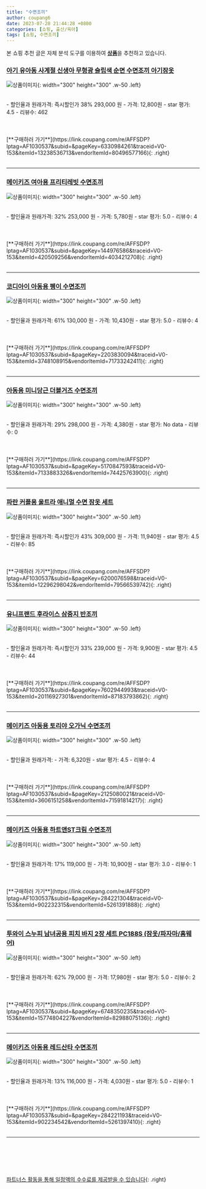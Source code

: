 ```yaml
---
title: "수면조끼"
author: coupang6
date: 2023-07-28 21:44:28 +0800
categories: [쇼핑, 출산/육아]
tags: [쇼핑, 수면조끼]
---
```


본 쇼핑 추천 글은 자체 분석 도구를 이용하여 [**상품**](https://link.coupang.com/a/bao1ui)을 추천하고 있습니다.

### [아기 유아동 사계절 신생아 무형광 슬립색 순면 수면조끼 아기잠옷](https://link.coupang.com/re/AFFSDP?lptag=AF1030537&subid=&pageKey=6330984261&traceid=V0-153&itemId=13238536713&vendorItemId=80496577166)

![상품이미지](https://thumbnail7.coupangcdn.com/thumbnails/remote/230x230ex/image/vendor_inventory/48c0/54efd1d9c7a04b183619cc5fc38c010a18907e4d792b57e823765a224b52.jpg){: width="300" height="300" .w-50 .left}


<br>
- 할인율과 원래가격: 즉시할인가 38%  293,000   원
- 가격: 12,800원
- star 평가: 4.5
- 리뷰수: 462
<br>
<br>
<br>
<br>
[**구매하러 가기**](https://link.coupang.com/re/AFFSDP?lptag=AF1030537&subid=&pageKey=6330984261&traceid=V0-153&itemId=13238536713&vendorItemId=80496577166){: .right}
<br>
<br>

---

### [메이키즈 여아용 프리티레빗 수면조끼](https://link.coupang.com/re/AFFSDP?lptag=AF1030537&subid=&pageKey=144976586&traceid=V0-153&itemId=420509256&vendorItemId=4034212708)

![상품이미지](https://thumbnail10.coupangcdn.com/thumbnails/remote/230x230ex/image/retail/images/2018/10/08/13/7/c73dc830-f331-448e-b185-35a04cf5e8bc.jpg){: width="300" height="300" .w-50 .left}


<br>
- 할인율과 원래가격: 32%  253,000   원
- 가격: 5,780원
- star 평가: 5.0
- 리뷰수: 4
<br>
<br>
<br>
<br>
[**구매하러 가기**](https://link.coupang.com/re/AFFSDP?lptag=AF1030537&subid=&pageKey=144976586&traceid=V0-153&itemId=420509256&vendorItemId=4034212708){: .right}
<br>
<br>

---

### [코디아이 아동용 펭이 수면조끼](https://link.coupang.com/re/AFFSDP?lptag=AF1030537&subid=&pageKey=2203830094&traceid=V0-153&itemId=3748108915&vendorItemId=71733242411)

![상품이미지](https://thumbnail7.coupangcdn.com/thumbnails/remote/230x230ex/image/retail/images/2020/09/23/11/4/2bfdf218-f1c7-42ad-82c7-c3a8dea484f7.jpg){: width="300" height="300" .w-50 .left}


<br>
- 할인율과 원래가격: 61%  130,000   원
- 가격: 10,430원
- star 평가: 5.0
- 리뷰수: 4
<br>
<br>
<br>
<br>
[**구매하러 가기**](https://link.coupang.com/re/AFFSDP?lptag=AF1030537&subid=&pageKey=2203830094&traceid=V0-153&itemId=3748108915&vendorItemId=71733242411){: .right}
<br>
<br>

---

### [아동용 미니당근 더블거즈 수면조끼](https://link.coupang.com/re/AFFSDP?lptag=AF1030537&subid=&pageKey=5170847593&traceid=V0-153&itemId=7133883326&vendorItemId=74425763900)

![상품이미지](https://thumbnail7.coupangcdn.com/thumbnails/remote/230x230ex/image/rs_quotation_api/a6qruy1t/0be2907499af42119ee6bbbc1428f5bd.jpg){: width="300" height="300" .w-50 .left}


<br>
- 할인율과 원래가격: 29%  298,000   원
- 가격: 4,380원
- star 평가: No data
- 리뷰수: 0
<br>
<br>
<br>
<br>
[**구매하러 가기**](https://link.coupang.com/re/AFFSDP?lptag=AF1030537&subid=&pageKey=5170847593&traceid=V0-153&itemId=7133883326&vendorItemId=74425763900){: .right}
<br>
<br>

---

### [파란 커플용 울트라 애니멀 수면 잠옷 세트](https://link.coupang.com/re/AFFSDP?lptag=AF1030537&subid=&pageKey=6200076598&traceid=V0-153&itemId=12296298042&vendorItemId=79566539742)

![상품이미지](https://thumbnail10.coupangcdn.com/thumbnails/remote/230x230ex/image/retail/images/603092388765489-bfc0e4ea-49a6-4333-9482-ad23a993012c.jpg){: width="300" height="300" .w-50 .left}


<br>
- 할인율과 원래가격: 즉시할인가 43%  309,000   원
- 가격: 11,940원
- star 평가: 4.5
- 리뷰수: 85
<br>
<br>
<br>
<br>
[**구매하러 가기**](https://link.coupang.com/re/AFFSDP?lptag=AF1030537&subid=&pageKey=6200076598&traceid=V0-153&itemId=12296298042&vendorItemId=79566539742){: .right}
<br>
<br>

---

### [유니프랜드 후라이스 삼중지 반조끼](https://link.coupang.com/re/AFFSDP?lptag=AF1030537&subid=&pageKey=7602944993&traceid=V0-153&itemId=20116927301&vendorItemId=87183793862)

![상품이미지](https://thumbnail9.coupangcdn.com/thumbnails/remote/230x230ex/image/retail/images/2023/09/14/9/2/cce85180-3d62-4e0e-8e7c-d2d90f45bf7b.jpg){: width="300" height="300" .w-50 .left}


<br>
- 할인율과 원래가격: 즉시할인가 33%  239,000   원
- 가격: 9,900원
- star 평가: 4.5
- 리뷰수: 44
<br>
<br>
<br>
<br>
[**구매하러 가기**](https://link.coupang.com/re/AFFSDP?lptag=AF1030537&subid=&pageKey=7602944993&traceid=V0-153&itemId=20116927301&vendorItemId=87183793862){: .right}
<br>
<br>

---

### [메이키즈 아동용 토리야 오가닉 수면조끼](https://link.coupang.com/re/AFFSDP?lptag=AF1030537&subid=&pageKey=2125080021&traceid=V0-153&itemId=3606151258&vendorItemId=71591814217)

![상품이미지](https://thumbnail7.coupangcdn.com/thumbnails/remote/230x230ex/image/retail/images/8582158341842995-4b30e834-8d08-44ee-b118-7751842a2378.png){: width="300" height="300" .w-50 .left}


<br>
- 할인율과 원래가격: 
- 가격: 6,320원
- star 평가: 4.5
- 리뷰수: 4
<br>
<br>
<br>
<br>
[**구매하러 가기**](https://link.coupang.com/re/AFFSDP?lptag=AF1030537&subid=&pageKey=2125080021&traceid=V0-153&itemId=3606151258&vendorItemId=71591814217){: .right}
<br>
<br>

---

### [메이키즈 아동용 하트앤ST크림 수면조끼](https://link.coupang.com/re/AFFSDP?lptag=AF1030537&subid=&pageKey=284221304&traceid=V0-153&itemId=902232315&vendorItemId=5261391888)

![상품이미지](https://thumbnail7.coupangcdn.com/thumbnails/remote/230x230ex/image/retail/images/8572759215080532-f52f268d-b435-4416-9543-2b36e6e103c0.png){: width="300" height="300" .w-50 .left}


<br>
- 할인율과 원래가격: 17%  119,000   원
- 가격: 10,900원
- star 평가: 3.0
- 리뷰수: 1
<br>
<br>
<br>
<br>
[**구매하러 가기**](https://link.coupang.com/re/AFFSDP?lptag=AF1030537&subid=&pageKey=284221304&traceid=V0-153&itemId=902232315&vendorItemId=5261391888){: .right}
<br>
<br>

---

### [투와이 스누피 남녀공용 피치 바지 2장 세트 PC188S (잠옷/파자마/홈웨어)](https://link.coupang.com/re/AFFSDP?lptag=AF1030537&subid=&pageKey=6748350235&traceid=V0-153&itemId=15774804227&vendorItemId=82988075136)

![상품이미지](https://thumbnail7.coupangcdn.com/thumbnails/remote/230x230ex/image/vendor_inventory/fdad/c4888789e11d6a9b83ca9f62ebf2eca35ebb1a47e67d2c9b109d2b5e609c.jpg){: width="300" height="300" .w-50 .left}


<br>
- 할인율과 원래가격: 62%  79,000   원
- 가격: 17,980원
- star 평가: 5.0
- 리뷰수: 2
<br>
<br>
<br>
<br>
[**구매하러 가기**](https://link.coupang.com/re/AFFSDP?lptag=AF1030537&subid=&pageKey=6748350235&traceid=V0-153&itemId=15774804227&vendorItemId=82988075136){: .right}
<br>
<br>

---

### [메이키즈 아동용 레드산타 수면조끼](https://link.coupang.com/re/AFFSDP?lptag=AF1030537&subid=&pageKey=284221193&traceid=V0-153&itemId=902234542&vendorItemId=5261397410)

![상품이미지](https://thumbnail10.coupangcdn.com/thumbnails/remote/230x230ex/image/retail/images/10645167770658560-85462bd2-bc24-4d95-910c-a27d58ca7730.jpg){: width="300" height="300" .w-50 .left}


<br>
- 할인율과 원래가격: 13%  116,000   원
- 가격: 4,030원
- star 평가: 5.0
- 리뷰수: 1
<br>
<br>
<br>
<br>
[**구매하러 가기**](https://link.coupang.com/re/AFFSDP?lptag=AF1030537&subid=&pageKey=284221193&traceid=V0-153&itemId=902234542&vendorItemId=5261397410){: .right}
<br>
<br>

---
<br><br><br><br><br> [파트너스 활동을 통해 일정액의 수수료를 제공받을 수 있습니다](https://link.coupang.com/a/bao1ui){: .right}